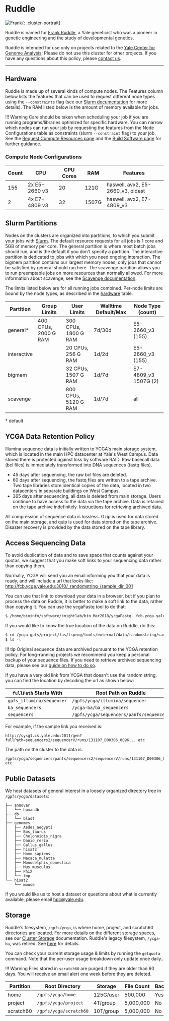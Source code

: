 # Ruddle

![Frank](/img/Frank-Ruddle.jpg){: .cluster-portrait}

Ruddle is named for [Frank Ruddle](http://www.nytimes.com/2013/03/20/science/francis-ruddle-who-led-transgenic-research-dies-at-83.html), a Yale geneticist who was a pioneer in genetic engineering and the study of developmental genetics.

Ruddle is intended for use only on projects related to the [Yale Center for Genome Analysis](http://ycga.yale.edu/); Please do not use this cluster for other projects. If you have any questions about this policy, please [contact us](mailto:hpc@yale.edu).

- - -

## Hardware

Ruddle is made up of several kinds of compute nodes. The Features column below lists the features that can be used to request different node types using the `--constraints` flag (see our [Slurm documentation](/clusters-at-yale/job-scheduling/resource-requests#features-and-constraints) for more details). The RAM listed below is the amount of memory available for jobs.

!!! Warning
    Care should be taken when scheduling your job if you are running programs/libraries optimized for specific hardware.
    You can narrow which nodes can run your job by requesting the features from the Node Configurations table as constraints (slurm `--constraint` flag) to your job.
    See the [Request Compute Resources page](/clusters-at-yale/job-scheduling/resource-requests/#features-and-constraints) and the [Build Software page](/clusters-at-yale/applications/compile) for further guidance.

### Compute Node Configurations

| Count | CPU                 | CPU Cores | RAM   | Features                          |
|-------|---------------------|-----------|-------|-----------------------------------|
| 155   | 2x E5-2660 v3       | 20        | 121G  | haswell, avx2, E5-2660_v3, oldest |
| 2     | 4x E7-4809 v3       | 32        | 1507G | haswell, avx2, E7-4809_v3         |

## Slurm Partitions

Nodes on the clusters are organized into partitions, to which you submit your jobs with [Slurm](/clusters-at-yale/job-scheduling). The default resource requests for all jobs is 1 core and 5GB of memory per core. The general partition is where most batch jobs should run, and is the default if you don't specify a partition. The interactive partition is dedicated to jobs with which you need ongoing interaction. The bigmem partition contains our largest memory nodes; only jobs that cannot be satisfied by general should run here. The scavenge partition allows you to run preemptable jobs on more resources than normally allowed. For more information about scavenge, see the [Scavenge documentation](/clusters-at-yale/job-scheduling/scavenge).

The limits listed below are for all running jobs combined. Per-node limits are bound by the node types, as described in the [hardware](#hardware) table.

| Partition   | Group Limits          | User Limits          | Walltime Default/Max | Node Type (count)                       |
|-------------|-----------------------|----------------------|----------------------|-----------------------------------------|
| general*    | 400 CPUs, 2000 G RAM  | 300 CPUs, 1800 G RAM | 7d/30d               | E5-2660_v3 (155)                        |
| interactive |                       | 20 CPUs, 256 G RAM   | 1d/2d                | E5-2660_v3 (155)                        |
| bigmem      |                       | 32 CPUs, 1507 G RAM  | 1d/7d                | E7-4809_v3 1507G (2)                    |
| scavenge    |                       | 800 CPUs, 5120 G RAM | 1d/7d                | all                                     |

\* default

## YCGA Data Retention Policy

Illumina sequence data is initially written to YCGA's main storage system, which is located in the main HPC datacenter at Yale's West Campus.   Data stored there is protected against loss by software RAID.  Raw basecall data (bcl files) is immediately transformed into DNA sequences (fastq files).

- 45 days after sequencing, the raw bcl files are deleted.
- 60 days after sequencing, the fastq files are written to a tape archive.  Two tape libraries store identical copies of the data, located in two datacenters in separate buildings on West Campus.
- 365 days after sequencing, all data is deleted from main storage.  Users continue to have access to the data via the tape archive.  Data is retained on the tape archive indefinitely.  [Instructions for retrieving archived data](/clusters-at-yale/data/archived-sequencing).

All compression of sequence data is lossless.  Gzip is used for data stored on the main storage, and quip is used for data stored on the tape archive.
Disaster recovery is provided by the data stored on the tape library.

## Access Sequencing Data

To avoid duplication of data and to save space that counts against your quotas, we suggest that you make soft links to your sequencing data rather than copying them.

Normally, YCGA will send you an email informing you that your data is ready, and will include a url that looks like:
http://fcb.ycga.yale.edu:3010/_randomstring_/sample_dir_001

You can use that link to download your data in a browser, but if you plan to process the data on Ruddle, it is better to make a soft link to the data, rather than copying it.  You can use the ycgaFastq tool to do that:

```bash
$ /home/bioinfo/software/knightlab/bin_Mar2018/ycgaFastq  fcb.ycga.yale.edu:3010/randomstring/sample_dir_001
```

If you would like to know the true location of the data on Ruddle, do this:
``` bash
$ cd /ycga-gpfs/project/fas/lsprog/tools/external/data/randomstring/sample_dir_001
$ ls -l
```

!!! tip
    Original sequence data are archived pursuant to the YCGA retention policy. For long-running projects we recommend you keep a personal backup of your sequence files. If you need to retrieve archived sequencing data, please see our [guide on how to do so](/clusters-at-yale/data/archived-sequencing).

If you have a very old link from YCGA that doesn't use the random string, you can find the location by decoding the url as shown below:

| `fullPath` Starts With    | Root Path on Ruddle                      |
|---------------------------|------------------------------------------|
| `gpfs_illumina/sequencer` | `/gpfs/ycga/illumina/sequencer`          |
| `ba_sequencers`           | `/ycga-ba/ba_sequencers`                 |
| `sequencers`              | `/gpfs/ycga/sequencers/panfs/sequencers` |

For example, if the sample link you received is:

```
http://sysg1.cs.yale.edu:2011/gen?fullPath=sequencers2/sequencerV/runs/131107_D00306_0096... etc
```

The path on the cluster to the data is:
```
/gpfs/ycga/sequencers/panfs/sequencers2/sequencerV/runs/131107_D00306_0096... etc
```

## Public Datasets

We host datasets of general interest in a loosely organized directory tree in `/gpfs/ycga/datasets`:

```
├── annovar
│   └── humandb
├── db
│   └── blast
├── genomes
│   ├── Aedes_aegypti
│   ├── Bos_taurus
│   ├── Chelonoidis_nigra
│   ├── Danio_rerio
│   ├── Gallus_gallus
│   ├── hisat2
│   ├── Homo_sapiens
│   ├── Macaca_mulatta
│   ├── Monodelphis_domestica
│   ├── Mus_musculus
│   ├── PhiX
│   └── tmp
└── hisat2
    └── mouse
```

If you would like us to host a dataset or questions about what is currently available, please email hpc@yale.edu.

## Storage

Ruddle's filesystem, `/gpfs/ycga`, is  where home, project, and scratch60 directories are located. For more details on the different storage spaces, see our [Cluster Storage](/clusters-at-yale/data/cluster-storage) documentation. Ruddle's legacy filesystem, `/ycga-ba`, was retired. See [here](/clusters-at-yale/clusters/ycga-ba) for details.

You can check your current storage usage & limits by running the `getquota` command. Note that the per-user usage breakdown only update once daily..

!!! Warning
    Files stored in `scratch60` are purged if they are older than 60 days. You will receive an email alert one week before they are deleted.

|Partition  | Root Directory         | Storage     | File Count | Backups |
|-----------|------------------------|-------------|------------|---------|
| home      | `/gpfs/ycga/home`      | 125G/user   | 500,000    | Yes     |
| project   | `/gpfs/ycga/project`   | 4T/group    | 5,000,000  | No      |
| scratch60 | `/gpfs/ycga/scratch60` | 10T/group   | 5,000,000  | No      |
